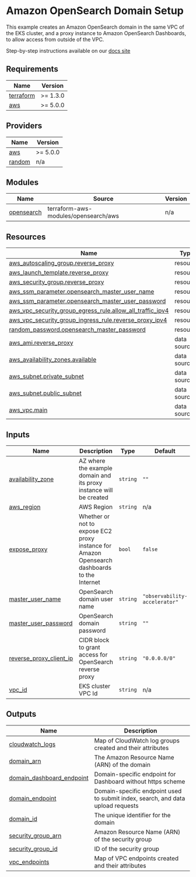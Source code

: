 # Amazon OpenSearch Domain Setup

This example creates an Amazon OpenSearch domain in the same VPC of the EKS cluster,
and a proxy instance to Amazon OpenSearch Dashboards, to allow access from outside of the VPC.

Step-by-step instructions available on our [docs site](https://aws-observability.github.io/terraform-aws-observability-accelerator/)

<!-- BEGINNING OF PRE-COMMIT-TERRAFORM DOCS HOOK -->
## Requirements

| Name | Version |
|------|---------|
| <a name="requirement_terraform"></a> [terraform](#requirement\_terraform) | >= 1.3.0 |
| <a name="requirement_aws"></a> [aws](#requirement\_aws) | >= 5.0.0 |

## Providers

| Name | Version |
|------|---------|
| <a name="provider_aws"></a> [aws](#provider\_aws) | >= 5.0.0 |
| <a name="provider_random"></a> [random](#provider\_random) | n/a |

## Modules

| Name | Source | Version |
|------|--------|---------|
| <a name="module_opensearch"></a> [opensearch](#module\_opensearch) | terraform-aws-modules/opensearch/aws | n/a |

## Resources

| Name | Type |
|------|------|
| [aws_autoscaling_group.reverse_proxy](https://registry.terraform.io/providers/hashicorp/aws/latest/docs/resources/autoscaling_group) | resource |
| [aws_launch_template.reverse_proxy](https://registry.terraform.io/providers/hashicorp/aws/latest/docs/resources/launch_template) | resource |
| [aws_security_group.reverse_proxy](https://registry.terraform.io/providers/hashicorp/aws/latest/docs/resources/security_group) | resource |
| [aws_ssm_parameter.opensearch_master_user_name](https://registry.terraform.io/providers/hashicorp/aws/latest/docs/resources/ssm_parameter) | resource |
| [aws_ssm_parameter.opensearch_master_user_password](https://registry.terraform.io/providers/hashicorp/aws/latest/docs/resources/ssm_parameter) | resource |
| [aws_vpc_security_group_egress_rule.allow_all_traffic_ipv4](https://registry.terraform.io/providers/hashicorp/aws/latest/docs/resources/vpc_security_group_egress_rule) | resource |
| [aws_vpc_security_group_ingress_rule.reverse_proxy_ipv4](https://registry.terraform.io/providers/hashicorp/aws/latest/docs/resources/vpc_security_group_ingress_rule) | resource |
| [random_password.opensearch_master_password](https://registry.terraform.io/providers/hashicorp/random/latest/docs/resources/password) | resource |
| [aws_ami.reverse_proxy](https://registry.terraform.io/providers/hashicorp/aws/latest/docs/data-sources/ami) | data source |
| [aws_availability_zones.available](https://registry.terraform.io/providers/hashicorp/aws/latest/docs/data-sources/availability_zones) | data source |
| [aws_subnet.private_subnet](https://registry.terraform.io/providers/hashicorp/aws/latest/docs/data-sources/subnet) | data source |
| [aws_subnet.public_subnet](https://registry.terraform.io/providers/hashicorp/aws/latest/docs/data-sources/subnet) | data source |
| [aws_vpc.main](https://registry.terraform.io/providers/hashicorp/aws/latest/docs/data-sources/vpc) | data source |

## Inputs

| Name | Description | Type | Default | Required |
|------|-------------|------|---------|:--------:|
| <a name="input_availability_zone"></a> [availability\_zone](#input\_availability\_zone) | AZ where the example domain and its proxy instance will be created | `string` | `""` | no |
| <a name="input_aws_region"></a> [aws\_region](#input\_aws\_region) | AWS Region | `string` | n/a | yes |
| <a name="input_expose_proxy"></a> [expose\_proxy](#input\_expose\_proxy) | Whether or not to expose EC2 proxy instance for Amazon Opensearch dashboards to the Internet | `bool` | `false` | no |
| <a name="input_master_user_name"></a> [master\_user\_name](#input\_master\_user\_name) | OpenSearch domain user name | `string` | `"observability-accelerator"` | no |
| <a name="input_master_user_password"></a> [master\_user\_password](#input\_master\_user\_password) | OpenSearch domain password | `string` | `""` | no |
| <a name="input_reverse_proxy_client_ip"></a> [reverse\_proxy\_client\_ip](#input\_reverse\_proxy\_client\_ip) | CIDR block to grant access for OpenSearch reverse proxy | `string` | `"0.0.0.0/0"` | no |
| <a name="input_vpc_id"></a> [vpc\_id](#input\_vpc\_id) | EKS cluster VPC Id | `string` | n/a | yes |

## Outputs

| Name | Description |
|------|-------------|
| <a name="output_cloudwatch_logs"></a> [cloudwatch\_logs](#output\_cloudwatch\_logs) | Map of CloudWatch log groups created and their attributes |
| <a name="output_domain_arn"></a> [domain\_arn](#output\_domain\_arn) | The Amazon Resource Name (ARN) of the domain |
| <a name="output_domain_dashboard_endpoint"></a> [domain\_dashboard\_endpoint](#output\_domain\_dashboard\_endpoint) | Domain-specific endpoint for Dashboard without https scheme |
| <a name="output_domain_endpoint"></a> [domain\_endpoint](#output\_domain\_endpoint) | Domain-specific endpoint used to submit index, search, and data upload requests |
| <a name="output_domain_id"></a> [domain\_id](#output\_domain\_id) | The unique identifier for the domain |
| <a name="output_security_group_arn"></a> [security\_group\_arn](#output\_security\_group\_arn) | Amazon Resource Name (ARN) of the security group |
| <a name="output_security_group_id"></a> [security\_group\_id](#output\_security\_group\_id) | ID of the security group |
| <a name="output_vpc_endpoints"></a> [vpc\_endpoints](#output\_vpc\_endpoints) | Map of VPC endpoints created and their attributes |
<!-- END OF PRE-COMMIT-TERRAFORM DOCS HOOK -->
